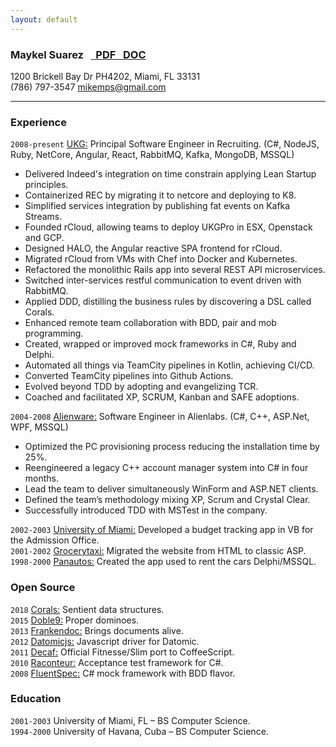 ```yaml
---
layout: default
---
```


<h3> 
    Maykel Suarez &nbsp;
    <a href="/resume_msuarz.pdf" class="btn btn-small"> <i class="icon-download">&nbsp;</i> PDF </a>
    <a href="/resume_msuarz.doc" class="btn btn-small"> <i class="icon-download">&nbsp;</i> DOC </a>
</h3>

1200 Brickell Bay Dr PH4202, Miami, FL 33131  
(786) 797-3547 mikemps@gmail.com    

***

### Experience
`2008-present` [UKG:](http://www.ukg.com) Principal Software Engineer in Recruiting.
(C#, NodeJS, Ruby, NetCore, Angular, React, RabbitMQ, Kafka, MongoDB, MSSQL)

*   Delivered Indeed's integration on time constrain applying Lean Startup principles.
*   Containerized REC by migrating it to netcore and deploying to K8.
*   Simplified services integration by publishing fat events on Kafka Streams. 
*	Founded rCloud, allowing teams to deploy UKGPro in ESX, Openstack and GCP.
*	Designed HALO, the Angular reactive SPA frontend for rCloud.
*	Migrated rCloud from VMs with Chef into Docker and Kubernetes.
*	Refactored the monolithic Rails app into several REST API microservices.
*   Switched inter-services restful communication to event driven with RabbitMQ.  
*	Applied DDD, distilling the business rules by discovering a DSL called Corals.
*	Enhanced remote team collaboration with BDD, pair and mob programming.
*   Created, wrapped or improved mock frameworks in C#, Ruby and Delphi.
*	Automated all things via TeamCity pipelines in Kotlin, achieving CI/CD.
*   Converted TeamCity pipelines into Github Actions.
*	Evolved beyond TDD by adopting and evangelizing TCR.
*   Coached and facilitated XP, SCRUM, Kanban and SAFE adoptions.

`2004-2008`	[Alienware:](http://www.alienware.com) Software Engineer in Alienlabs.
(C#, C++, ASP.Net, WPF, MSSQL)

*	Optimized the PC provisioning process reducing the installation time by 25%.
*	Reengineered a legacy C++ account manager system into C# in four months.
*	Lead the team to deliver simultaneously WinForm and ASP.NET clients.
*	Defined the team’s methodology mixing XP, Scrum and Crystal Clear.
*	Successfully introduced TDD with MSTest in the company.

`2002-2003`	[University of Miami:](http://www.miami.edu) Developed a budget tracking app in VB for the Admission Office.    
`2001-2002`	[Grocerytaxi:](http://www.grocerytaxi.com) Migrated the website from HTML to classic ASP.  
`1998-2000`	[Panautos:](http://www.transturcarrental.com) Created the app used to rent the cars Delphi/MSSQL.  

### Open Source

`2018` [Corals:](https://github.com/limadelic/corals) Sentient data structures.  
`2015` [Doble9:](http://www.doble9.com) Proper dominoes.  
`2013` [Frankendoc:](https://github.com/limadelic/frankendoc) Brings documents alive.  
`2012` [Datomicjs:](https://github.com/limadelic/datomicjs) Javascript driver for Datomic.  
`2011` [Decaf:](https://github.com/limadelic/decaf) Official Fitnesse/Slim port to CoffeeScript.  
`2010` [Raconteur:](http://raconteur.github.com/) Acceptance test framework for C#.  
`2008` [FluentSpec:](http://fluentspec.codeplex.com/) C# mock framework with BDD flavor.  

### Education

`2001-2003`	University of Miami, FL – BS Computer Science.  
`1994-2000`	University of Havana, Cuba – BS Computer Science.  